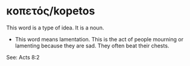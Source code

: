 # κοπετός/kopetos
This word is a type of idea. It is a noun.
* This word means lamentation. This is the act of people mourning or lamenting because they are sad. They often beat their chests.

See: Acts 8:2
